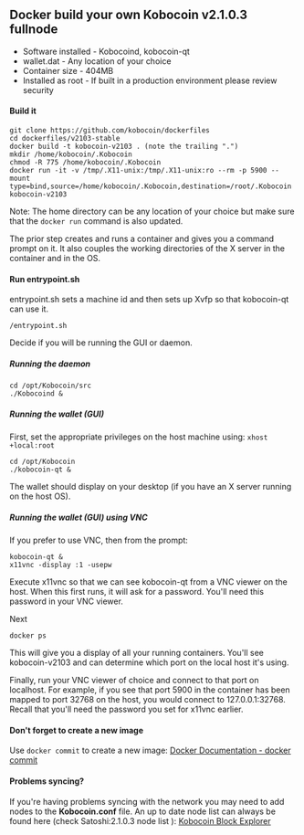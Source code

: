 ## Docker build your own Kobocoin v2.1.0.3 fullnode 

+ Software installed - Kobocoind, kobocoin-qt
+ wallet.dat - Any location of your choice
+ Container size - 404MB
+ Installed as root - If built in a production environment please review security
#### Build it
```
git clone https://github.com/kobocoin/dockerfiles
cd dockerfiles/v2103-stable
docker build -t kobocoin-v2103 . (note the trailing ".")
mkdir /home/kobocoin/.Kobocoin
chmod -R 775 /home/kobocoin/.Kobocoin
docker run -it -v /tmp/.X11-unix:/tmp/.X11-unix:ro --rm -p 5900 --mount type=bind,source=/home/kobocoin/.Kobocoin,destination=/root/.Kobocoin kobocoin-v2103
```
Note: The home directory can be any location of your choice but make sure that the `docker run` command is also updated.

The prior step creates and runs a container and gives you a command prompt on it. It also couples the working directories of the X server in the container and in the OS.
#### Run entrypoint.sh
entrypoint.sh sets a machine id and then sets up Xvfp so that kobocoin-qt can use it. 
```
/entrypoint.sh
```

Decide if you will be running the GUI or daemon.
##### Running the daemon
```
cd /opt/Kobocoin/src
./Kobocoind &
```
##### Running the wallet (GUI)
First, set the appropriate privileges on the host machine using: 
`xhost +local:root`
```
cd /opt/Kobocoin
./kobocoin-qt &
```
The wallet should display on your desktop (if you have an X server running on the host OS).

##### Running the wallet (GUI) using VNC
If you prefer to use VNC, then from the prompt:
```
kobocoin-qt &
x11vnc -display :1 -usepw
```
Execute x11vnc so that we can see kobocoin-qt from a VNC viewer on the host. When this first runs, it will ask for a password. You'll need this password in your VNC viewer.

Next
```
docker ps
```
This will give you a display of all your running containers. You'll see kobocoin-v2103 and can determine which port on the local host it's using.

Finally, run your VNC viewer of choice and connect to that port on localhost. For example, if you see that port 5900 in the container has been mapped to port 32768 on the host, you would connect to 127.0.0.1:32768. Recall that you'll need the password you set for x11vnc earlier.

#### Don't forget to create a new image
Use `docker commit` to create a new image: [Docker Documentation - docker commit](https://docs.docker.com/engine/reference/commandline/commit/)

#### Problems syncing?
If you're having problems syncing with the network you may need to add nodes to the **Kobocoin.conf** file. An up to date node list can always be found here (check Satoshi:2.1.0.3 node list ): [Kobocoin Block Explorer](https://chainz.cryptoid.info/kobo/#!network)
